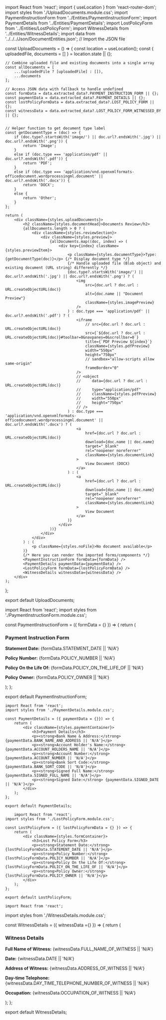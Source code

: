 import React from 'react';
import { useLocation } from 'react-router-dom';
import styles from './UploadDocuments.module.css';
import PaymentInstructionForm from '../Entities/PaymentInstructionForm';
import PaymentDetails from '../Entities/PaymentDetails';
import LostPolicyForm from '../Entities/LostPolicyForm';
import WitnessDetails from '../Entities/WitnessDetails';
import data from '../../../Json/DocumentEntities.json'; // Import the JSON file

const UploadDocuments = () => {
    const location = useLocation();
    const { uploadedFile, documents = [] } = location.state || {};

    // Combine uploaded file and existing documents into a single array
    const allDocuments = [
        ...(uploadedFile ? [uploadedFile] : []),
        ...documents
    ];

    // Access JSON data with fallback to handle undefined
    const formData = data.extracted_data?.PAYMENT_INSTRUCTION_FORM || {};
    const paymentData = data.extracted_data?.PAYMENT_DETAILS || {};
    const lostPolicyFormData = data.extracted_data?.LOST_POLICY_FORM || {};
    const witnessData = data.extracted_data?.LOST_POLICY_FORM_WITNESSED_BY || {};


    // Helper function to get document type label
    const getDocumentType = (doc) => {
        if (doc.type?.startsWith('image/') || doc.url?.endsWith('.jpg') || doc.url?.endsWith('.png')) {
            return 'Image';
        }
        else if (doc.type === 'application/pdf' || doc.url?.endsWith('.pdf')) {
            return 'PDF';
        }
        else if (doc.type === 'application/vnd.openxmlformats-officedocument.wordprocessingml.document' || doc.url?.endsWith('.docx')) {
            return 'DOCX';
        }
        else {
            return 'Other';
        }
    };

    return (
        <div className={styles.uploadDocuments}>
            <h2 className={styles.documentHead}>Documents Review</h2>
            {allDocuments.length > 0 ? (
                <div className={styles.reviewSection}>
                    <div className={styles.preview}>
                        {allDocuments.map((doc, index) => (
                            <div key={index} className={styles.previewItem}>
                                <p className={styles.documentType}>Type: {getDocumentType(doc)}</p> {/* Display document type */}
                                {/* Handle uploaded file (Blob object) and existing document (URL string) differently */}
                                {doc.type?.startsWith('image/') || doc.url?.endsWith('.jpg') || doc.url?.endsWith('.png') ? (
                                    <img
                                        src={doc.url ? doc.url : URL.createObjectURL(doc)}
                                        alt={doc.name || "Document Preview"}
                                        className={styles.imagePreview}
                                    />
                                ) : doc.type === 'application/pdf' || doc.url?.endsWith('.pdf') ? (
                                    <iframe
                                        // src={doc.url ? doc.url : URL.createObjectURL(doc)}
                                        src={`${doc.url ? doc.url : URL.createObjectURL(doc)}#toolbar=0&navpanes=0&scrollbar=0`}
                                        title={`PDF Preview ${index}`}
                                        className={styles.pdfPreview}
                                        width="550px"
                                        height="750px"
                                        // sandbox="allow-scripts allow same-origin"
                                        frameBorder="0"
                                    />
                                    // <object
                                    //     data={doc.url ? doc.url : URL.createObjectURL(doc)}
                                    //     type="application/pdf"
                                    //     className={styles.pdfPreview}
                                    //     width="550px"
                                    //     height="750px"
                                    // />
                                ) : doc.type === 'application/vnd.openxmlformats-officedocument.wordprocessingml.document' || doc.url?.endsWith('.docx') ? (
                                    <a
                                        href={doc.url ? doc.url : URL.createObjectURL(doc)}
                                        download={doc.name || doc.name}
                                        target="_blank"
                                        rel="noopener noreferrer"
                                        className={styles.documentLink}
                                    >
                                        View Document (DOCX)
                                    </a>
                                ) : (
                                    <a
                                        href={doc.url ? doc.url : URL.createObjectURL(doc)}
                                        download={doc.name || doc.name}
                                        target="_blank"
                                        rel="noopener noreferrer"
                                        className={styles.documentLink}
                                    >
                                        View Document
                                    </a>
                                )}
                            </div>
                        ))}
                    </div>
                </div>
            ) : (
                <p className={styles.noFile}>No document available</p>
            )}
            {/* Here you can render the imported forms/components */}
            <PaymentInstructionForm formData={formData} />
            <PaymentDetails paymentData={paymentData} />
            <LostPolicyForm formData={lostPolicyFormData} />
            <WitnessDetails witnessData={witnessData} />
        </div>
    );
};

export default UploadDocuments;


import React from 'react';
import styles from './PaymentInstructionForm.module.css';

const PaymentInstructionForm = ({ formData = {} }) => {
    return (
        <div className={styles.formContainer}>
            <h3>Payment Instruction Form</h3>
            <p><strong>Statement Date:</strong> {formData.STATEMENT_DATE || 'N/A'}</p>
            <p><strong>Policy Number:</strong> {formData.POLICY_NUMBER || 'N/A'}</p>
            <p><strong>Policy On the Life Of:</strong> {formData.POLICY_ON_THE_LIFE_OF || 'N/A'}</p>
            <p><strong>Policy Owner:</strong> {formData.POLICY_OWNER || 'N/A'}</p>
        </div>
    );
};

export default PaymentInstructionForm;


    import React from 'react';
    import styles from './PaymentDetails.module.css';
    
    const PaymentDetails = ({ paymentData = {}}) => {
        return (
            <div className={styles.paymentContainer}>
                <h3>Payment Details</h3>
                <p><strong>Bank Name & Address:</strong> {paymentData.BANK_NAME_AND_ADDRESS || 'N/A'}</p>
                <p><strong>Account Holder's Name:</strong> {paymentData.ACCOUNT_HOLDERS_NAME || 'N/A'}</p>
                <p><strong>Account Number:</strong> {paymentData.ACCOUNT_NUMBER || 'N/A'}</p>
                <p><strong>Bank Sort Code:</strong> {paymentData.BANK_SORT_CODE || 'N/A'}</p>
                <p><strong>Signed Full Name:</strong> {paymentData.SIGNED_FULL_NAME || 'N/A'}</p>
                <p><strong>Signed Date:</strong> {paymentData.SIGNED_DATE || 'N/A'}</p>
            </div>
        );
    };
    
    export default PaymentDetails;

        import React from 'react';
    import styles from './LostPolicyForm.module.css';
    
    const LostPolicyForm = ({ lostPolicyFormData = {} }) => {
        return (
            <div className={styles.formContainer}>
                <h3>Lost Policy Form</h3>
                <p><strong>Statement Date:</strong> {lostPolicyFormData.STATEMENT_DATE || 'N/A'}</p>
                <p><strong>Policy Number:</strong> {lostPolicyFormData.POLICY_NUMBER || 'N/A'}</p>
                <p><strong>Policy On the Life Of:</strong> {lostPolicyFormData.POLICY_ON_THE_LIFE_OF || 'N/A'}</p>
                <p><strong>Policy Owner:</strong> {lostPolicyFormData.POLICY_OWNER || 'N/A'}</p>
            </div>
        );
    };
    
    export default LostPolicyForm;

    import React from 'react';
import styles from './WitnessDetails.module.css';

const WitnessDetails = ({ witnessData ={} }) => {
    return (
        <div className={styles.witnessContainer}>
            <h3>Witness Details</h3>
            <p><strong>Full Name of Witness:</strong> {witnessData.FULL_NAME_OF_WITNESS || 'N/A'}</p>
            <p><strong>Date:</strong> {witnessData.DATE || 'N/A'}</p>
            <p><strong>Address of Witness:</strong> {witnessData.ADDRESS_OF_WITNESS || 'N/A'}</p>
            <p><strong>Day-time Telephone:</strong> {witnessData.DAY_TIME_TELEPHONE_NUMBER_OF_WITNESS || 'N/A'}</p>
            <p><strong>Occupation:</strong> {witnessData.OCCUPATION_OF_WITNESS || 'N/A'}</p>
        </div>
    );
};

export default WitnessDetails;
